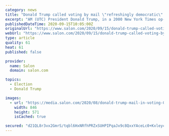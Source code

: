 ```yaml
---
category: news
title: "Donald Trump called voting by mail \"refreshingly democratic\" in 2000 New York Times op-ed"
excerpt: "AM (UTC) President Donald Trump, in a 2000 New York Times op-ed, cited the benefits of voting by mail and email as th"
publishedDateTime: 2020-09-15T10:05:00Z
originalUrl: "https://www.salon.com/2020/09/15/donald-trump-called-voting-by-mail-refreshingly-democratic-in-2000-new-york-times-op-ed/"
webUrl: "https://www.salon.com/2020/09/15/donald-trump-called-voting-by-mail-refreshingly-democratic-in-2000-new-york-times-op-ed/"
type: article
quality: 61
heat: 61
published: false

provider:
  name: Salon
  domain: salon.com

topics:
  - Election
  - Donald Trump

images:
  - url: "https://media.salon.com/2020/08/donald-trump-mail-in-voting-0805201.jpg"
    width: 846
    height: 571
    isCached: true

secured: "d21QL8r3vx2GmrS/tqbl6HxNRfhPRZxSUHPIPqaJx9c8QxxYAceLc0+Kxleyc7nBCA905686+9yCXwFSXI7yRLVqUFBwdtmxFfnEJIiTfAGqu8flJ+LGRCTJ8h4W9DkTsJMCbH54CpYibarKAxOWZbxmJ91LXgT2p3CeByKjX/4KrojXUJBYBt21JKbu6HDmWRhvSWnMULmUKCZHMI4TZEHcHg1hbuTXi/EVtbuzBghvupgWzchHqThqJIAHcX3l0HsHWKmSAwasN87E6/vs96ZRhSsOF1vlT9WIZFRlTyG4g4SL6PA1AX1udwV/M3VDQKDVHpg8iFXkgURJRai6KCIfs6xu8CmkqIZG5zE1/vM=;9d92etY2XUxIZo2mDY62ow=="
---
```


